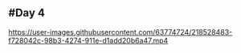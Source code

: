 #Day 4
-------

https://user-images.githubusercontent.com/63774724/218528483-f728042c-98b3-4274-911e-d1add20b6a47.mp4

